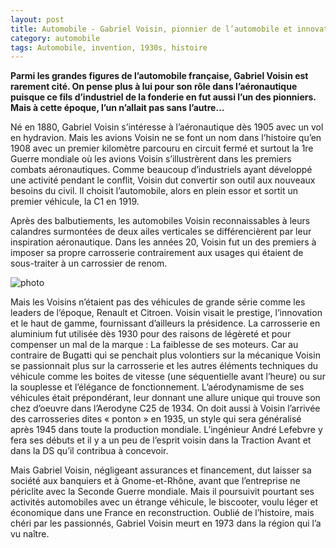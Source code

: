 ```yaml
---
layout: post
title: Automobile - Gabriel Voisin, pionnier de l’automobile et innovateur oublié
category: automobile
tags: Automobile, invention, 1930s, histoire
---
```

**Parmi les grandes figures de l’automobile française, Gabriel Voisin est rarement cité. On pense plus à lui pour son rôle dans l’aéronautique puisque ce fils d’industriel de la fonderie en fut aussi l’un des pionniers. Mais à cette époque, l’un n’allait pas sans l’autre…**

Né en 1880, Gabriel Voisin s’intéresse à l’aéronautique dès 1905 avec un vol en hydravion. Mais les avions Voisin ne se font un nom dans l’histoire qu’en 1908 avec un premier kilomètre parcouru en circuit fermé et surtout la 1re Guerre mondiale où les avions Voisin s’illustrèrent dans les premiers combats aéronautiques. Comme beaucoup d’industriels ayant développé une activité pendant le conflit, Voisin dut convertir son outil aux nouveaux besoins du civil. Il choisit l’automobile, alors en plein essor et sortit un premier véhicule, la C1 en 1919.

Après des balbutiements, les automobiles Voisin reconnaissables à leurs calandres surmontées de deux ailes verticales se différencièrent par leur inspiration aéronautique. Dans les années 20, Voisin fut un des premiers à imposer sa propre carrosserie contrairement aux usages qui étaient de sous-traiter à un carrossier de renom.

![photo](https://filedn.eu/llqi9IBxlYouGRXYG2xlROb/img/2013/voisinaerodyne.jpg)

Mais les Voisins n’étaient pas des véhicules de grande série comme les leaders de l’époque, Renault et Citroen. Voisin visait le prestige, l’innovation et le haut de gamme, fournissant d’ailleurs la présidence. La carrosserie en aluminium fut utilisée dès 1930 pour des raisons de légèreté et pour compenser un mal de la marque : La faiblesse de ses moteurs. Car au contraire de Bugatti qui se penchait plus volontiers sur la mécanique Voisin se passionnait plus sur la carrosserie et les autres éléments techniques du véhicule comme les boites de vitesse (une séquentielle avant l’heure) ou sur la souplesse et l’élégance de fonctionnement. L’aérodynamisme de ses véhicules était prépondérant, leur donnant une allure unique qui trouve son chez d’oeuvre dans l’Aerodyne C25 de 1934. On doit aussi à Voisin l’arrivée des carrosseries dites « ponton » en 1935, un style qui sera généralisé après 1945 dans toute la production mondiale. L’ingénieur André Lefebvre y fera ses débuts et il y a un peu de l’esprit voisin dans la Traction Avant et dans la DS qu’il contribua à concevoir.

Mais Gabriel Voisin, négligeant assurances et financement, dut laisser sa société aux banquiers et à Gnome-et-Rhône, avant que l’entreprise ne périclite avec la Seconde Guerre mondiale. Mais il poursuivit pourtant ses activités automobiles avec un étrange véhicule, le biscooter, voulu léger et économique dans une France en reconstruction. Oublié de l’histoire, mais chéri par les passionnés, Gabriel Voisin meurt en 1973 dans la région qui l’a vu naître.

